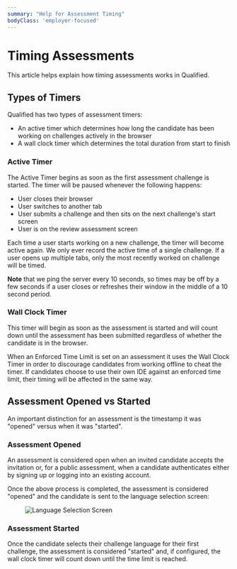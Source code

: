 ```yaml
---
summary: "Help for Assessment Timing"
bodyClass: 'employer-focused'
---
```


# Timing Assessments

This article helps explain how timing assessments works in Qualified.

## Types of Timers

Qualified has two types of assessment timers:

- An active timer which determines how long the candidate has been working on challenges actively in the browser
- A wall clock timer which determines the total duration from start to finish

### Active Timer

The Active Timer begins as soon as the first assessment challenge is started. The timer will be paused whenever the following happens:

- User closes their browser
- User switches to another tab
- User submits a challenge and then sits on the next challenge's start screen
- User is on the review assessment screen

Each time a user starts working on a new challenge, the timer will become active again. We only ever record the active time of a single challenge. If a user opens up multiple tabs, only the most recently worked on challenge will be timed.  

**Note** that we ping the server every 10 seconds, so times may be off by a few seconds if a user closes or refreshes their window in the middle of a 10 second period.

### Wall Clock Timer

This timer will begin as soon as the assessment is started and will count down until the assessment has been submitted regardless of whether the candidate is in the browser.

When an Enforced Time Limit is set on an assessment it uses the Wall Clock Timer in order to discourage candidates from working offline to cheat the timer. If candidates choose to use their own IDE against an enforced time limit, their timing will be affected in the same way.

## Assessment Opened vs Started

An important distinction for an assessment is the timestamp it was "opened" versus when it was "started".

### Assessment Opened

An assessment is considered open when an invited candidate accepts the invitation or, for a public assessment, when a candidate authenticates either by signing up or logging into an existing account.

Once the above process is completed, the assessment is considered "opened" and the candidate is sent to the language selection screen:

<figure>

![Language Selection Screen](/images/content/images/assess/language-selector.png)

</figure>

### Assessment Started

Once the candidate selects their challenge language for their first challenge, the assessment is considered "started" and, if configured, the wall clock timer will count down until the time limit is reached.
